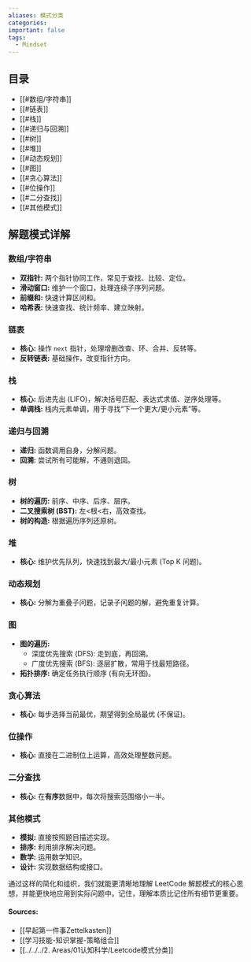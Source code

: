 ```yaml
---
aliases: 模式分类
categories: 
important: false
tags:
  - Mindset
---
```


## 目录

*   [[#数组/字符串]]
*   [[#链表]]
*   [[#栈]]
*   [[#递归与回溯]]
*   [[#树]]
*   [[#堆]]
*   [[#动态规划]]
*   [[#图]]
*   [[#贪心算法]]
*   [[#位操作]]
*   [[#二分查找]]
*   [[#其他模式]]

## 解题模式详解

### 数组/字符串

*   **双指针:** 两个指针协同工作，常见于查找、比较、定位。
*   **滑动窗口:** 维护一个窗口，处理连续子序列问题。
*   **前缀和:** 快速计算区间和。
*   **哈希表:** 快速查找、统计频率、建立映射。

### 链表

*   **核心:** 操作 `next` 指针，处理增删改查、环、合并、反转等。
*   **反转链表:** 基础操作，改变指针方向。

### 栈

*   **核心:** 后进先出 (LIFO)，解决括号匹配、表达式求值、逆序处理等。
*   **单调栈:** 栈内元素单调，用于寻找“下一个更大/更小元素”等。

### 递归与回溯

*   **递归:** 函数调用自身，分解问题。
*   **回溯:** 尝试所有可能解，不通则退回。

### 树

*   **树的遍历:** 前序、中序、后序、层序。
*   **二叉搜索树 (BST):** 左<根<右，高效查找。
*   **树的构造:** 根据遍历序列还原树。

### 堆

*   **核心:** 维护优先队列，快速找到最大/最小元素 (Top K 问题)。

### 动态规划

*   **核心:** 分解为重叠子问题，记录子问题的解，避免重复计算。

### 图

*   **图的遍历:**
    *   深度优先搜索 (DFS): 走到底，再回溯。
    *   广度优先搜索 (BFS): 逐层扩散，常用于找最短路径。
*   **拓扑排序:** 确定任务执行顺序 (有向无环图)。

### 贪心算法

*   **核心:** 每步选择当前最优，期望得到全局最优 (不保证)。

### 位操作

*   **核心:** 直接在二进制位上运算，高效处理整数问题。

### 二分查找

*   **核心:** 在**有序**数据中，每次将搜索范围缩小一半。

### 其他模式

*   **模拟:** 直接按照题目描述实现。
*   **排序:** 利用排序解决问题。
*   **数学:** 运用数学知识。
*   **设计:** 实现数据结构或接口。

通过这样的简化和组织，我们就能更清晰地理解 LeetCode 解题模式的核心思想，并能更快地应用到实际问题中。记住，理解本质比记住所有细节更重要。


#### Sources:

- [[早起第一件事Zettelkasten]]
- [[学习技能-知识掌握-策略组合]]
- [[../../../2. Areas/01认知科学/Leetcode模式分类]]
